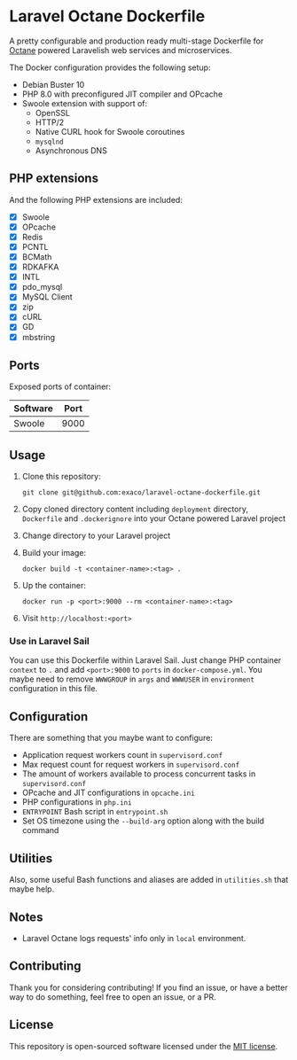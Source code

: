# Laravel Octane Dockerfile
A pretty configurable and production ready multi-stage Dockerfile for [Octane](https://github.com/laravel/octane) powered Laravelish web services and microservices.

The Docker configuration provides the following setup:
- Debian Buster 10
- PHP 8.0 with preconfigured JIT compiler and OPcache
- Swoole extension with support of:
  - OpenSSL
  - HTTP/2
  - Native CURL hook for Swoole coroutines
  - `mysqlnd`
  - Asynchronous DNS


## PHP extensions

And the following PHP extensions are included:
- [x] Swoole
- [x] OPcache
- [x] Redis
- [x] PCNTL
- [x] BCMath
- [x] RDKAFKA
- [x] INTL
- [x] pdo_mysql
- [x] MySQL Client
- [x] zip
- [x] cURL
- [x] GD
- [x] mbstring

## Ports

Exposed ports of container:

| Software | Port |
|-------------- | -------------- |
| Swoole | 9000 |

## Usage

1. Clone this repository:

    `git clone git@github.com:exaco/laravel-octane-dockerfile.git`

2. Copy cloned directory content including `deployment` directory, `Dockerfile` and `.dockerignore` into your Octane powered Laravel project
3. Change directory to your Laravel project
4. Build your image:

   `docker build -t <container-name>:<tag> .`

5. Up the container:

   `docker run -p <port>:9000 --rm <container-name>:<tag>`

6. Visit `http://localhost:<port>`

### Use in Laravel Sail

You can use this Dockerfile within Laravel Sail. Just change PHP container `context` to `.` and add `<port>:9000` to `ports` in `docker-compose.yml`. You maybe need to remove `WWWGROUP` in `args` and `WWWUSER` in `environment` configuration in this file.

## Configuration

There are something that you maybe want to configure:
- Application request workers count in `supervisord.conf`
- Max request count for request workers in `supervisord.conf`
- The amount of workers available to process concurrent tasks in `supervisord.conf`
- OPcache and JIT configurations in `opcache.ini`
- PHP configurations in `php.ini`
- `ENTRYPOINT` Bash script in `entrypoint.sh`
- Set OS timezone using the `--build-arg` option along with the build command

## Utilities

Also, some useful Bash functions and aliases are added in `utilities.sh` that maybe help.

## Notes

- Laravel Octane logs requests' info only in `local` environment.

## Contributing

Thank you for considering contributing! If you find an issue, or have a better way to do something, feel free to open an issue, or a PR.


## License

This repository is open-sourced software licensed under the [MIT license](https://opensource.org/licenses/MIT).